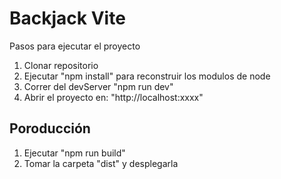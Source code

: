 # Backjack Vite

Pasos para ejecutar el proyecto

1. Clonar repositorio
2. Ejecutar "npm install" para reconstruir los modulos de node
3. Correr del devServer "npm run dev"
4. Abrir el proyecto en: "http://localhost:xxxx"

## Poroducción

1. Ejecutar "npm run build"
2. Tomar la carpeta "dist" y desplegarla